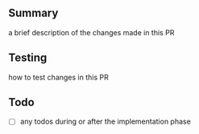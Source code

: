 ## Summary
a brief description of the changes made in this PR

## Testing
how to test changes in this PR

## Todo
- [ ] any todos during or after the implementation phase
